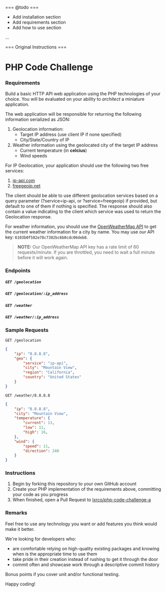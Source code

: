 
=== @todo ===

- Add installation section
- Add requirements section
- Add how to use section
 
 ...

=== Original Instructions ===

# PHP Code Challenge

### Requirements

Build a basic HTTP API web application using the PHP technologies of your choice. You will be evaluated on your ability to *architect* a miniature application.

The web application will be responsible for returning the following information serialized as JSON:

1. Geolocation information:
    * Target IP address (use client IP if none specified)
    * City/State/Country of IP
2. Weather information using the geolocated city of the target IP address
    * Current temperature (in **celcius**)
    * Wind speeds

For IP Geolocation, your application should use the following two free services:

1. [ip-api.com](http://ip-api.com/)
2. [freegeoip.net](http://freegeoip.net/)

The client should be able to use different geolocation services based on a query parameter (?service=ip-api, or ?service=freegeoip) if provided, but default to one of them if nothing is specified. The response should also contain a value indicating to the client which service was used to return the Geolocation response.

For weather information, you should use the [OpenWeatherMap API](http://openweathermap.org/current) to get the current weather information for a city by name. You may use our API key: `6103b0f582e78c7382bc6b0cdc06deb8`.

> **NOTE:** Our OpenWeatherMap API key has a rate limit of 60 requests/minute. If you are throttled, you need to wait a full minute before it will work again.

### Endpoints

##### `GET /geolocation`

##### `GET /geolocation/:ip_address`

##### `GET /weather`

##### `GET /weather/:ip_address`

### Sample Requests

```
GET /geolocation
```

```json
{
    "ip": "8.8.8.8",
    "geo": {
        "service": "ip-api",
        "city": "Mountain View",
        "region": "California",
        "country": "United States"
    }
}
```

```
GET /weather/8.8.8.8
```

```json
{
    "ip": "8.8.8.8",
    "city": "Mountain View",
    "temperature": {
        "current": 13,
        "low": 11,
        "high": 16,
    },
    "wind": {
        "speed": 11,
        "direction": 240
    }
}
```

### Instructions

1. Begin by forking this repository to your own GitHub account
2. Create your PHP implementation of the requirements above, committing your code as you progress
3. When finished, open a Pull Request to [lxrco/php-code-challenge-a](https://github.com/lxrco/php-code-challenge-a)

### Remarks

Feel free to use any technology you want or add features you think would make it better.

We're looking for developers who:
* are comfortable relying on high-quality existing packages and knowing when is the appropriate time to use them
* take pride in their creation instead of rushing to get it through the door
* commit often and showcase work through a descriptive commit history

Bonus points if you cover unit and/or functional testing.

Happy coding!
